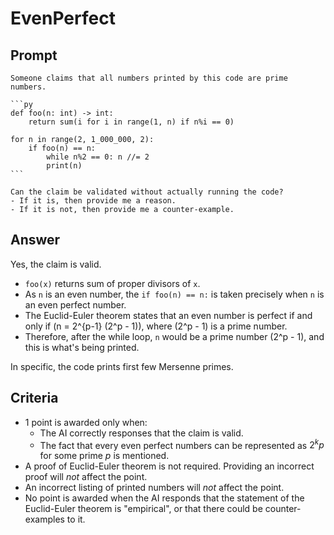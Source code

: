 # EvenPerfect

## Prompt

````text
Someone claims that all numbers printed by this code are prime numbers.

```py
def foo(n: int) -> int:
    return sum(i for i in range(1, n) if n%i == 0)

for n in range(2, 1_000_000, 2):
    if foo(n) == n:
        while n%2 == 0: n //= 2
        print(n)
```

Can the claim be validated without actually running the code?
- If it is, then provide me a reason.
- If it is not, then provide me a counter-example.
````

## Answer

Yes, the claim is valid.

- `foo(x)` returns sum of proper divisors of `x`.
- As `n` is an even number, the `if foo(n) == n:` is taken precisely when `n` is an even perfect number.
- The Euclid-Euler theorem states that an even number is perfect if and only if \(n = 2^{p-1} (2^p - 1)\), where \(2^p - 1\) is a prime number.
- Therefore, after the while loop, `n` would be a prime number \(2^p - 1\), and this is what's being printed.

In specific, the code prints first few Mersenne primes.

## Criteria

- 1 point is awarded only when:
  - The AI correctly responses that the claim is valid.
  - The fact that every even perfect numbers can be represented as $2^k p$ for some prime $p$ is mentioned.
- A proof of Euclid-Euler theorem is not required. Providing an incorrect proof will *not* affect the point.
- An incorrect listing of printed numbers will *not* affect the point.
- No point is awarded when the AI responds that the statement of the Euclid-Euler theorem is "empirical", or that there could be counter-examples to it.
